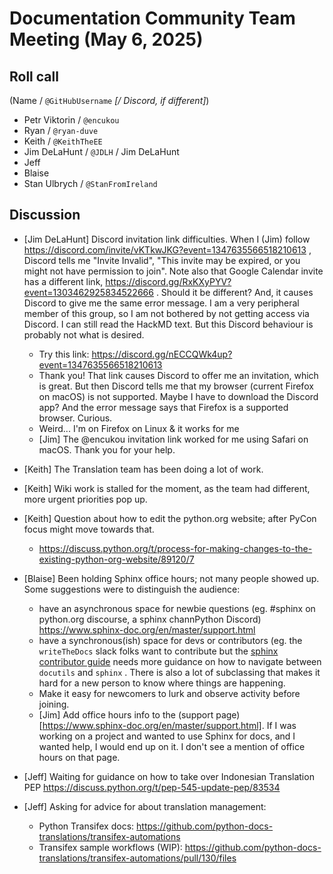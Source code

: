 # Documentation Community Team Meeting (May 6, 2025)

## Roll call

(Name / `@GitHubUsername` *[/ Discord, if different]*)

- Petr Viktorin / `@encukou`
- Ryan / `@ryan-duve`
- Keith / `@KeithTheEE`
- Jim DeLaHunt / `@JDLH` / Jim DeLaHunt
- Jeff
- Blaise
- Stan Ulbrych / `@StanFromIreland`


## Discussion

- [Jim DeLaHunt] Discord invitation link difficulties.
When I (Jim) follow https://discord.com/invite/vKTkwJKG?event=1347635566518210613 , Discord tells me "Invite Invalid", "This invite may be expired, or you might not have permission to join". Note also that Google Calendar invite has a different link, https://discord.gg/RxKXyPYV?event=1303462925834522666 . Should it be different? And, it causes Discord to give me the same error message.
I am a very peripheral member of this group, so I am not bothered by not getting access via Discord. I can still read the HackMD text. But this Discord behaviour is probably not what is desired.
  - Try this link: https://discord.gg/nECCQWk4up?event=1347635566518210613
  - Thank you! That link causes Discord to offer me an invitation, which is great. But then Discord tells me that my browser (current Firefox on macOS) is not supported. Maybe I have to download the Discord app? And the error message says that Firefox is a supported browser. Curious.
  - Weird... I'm on Firefox on Linux & it works for me
  - [Jim] The @encukou invitation link worked for me using Safari on macOS. Thank you for your help.

- [Keith] The Translation team has been doing a lot of work.

- [Keith] Wiki work is stalled for the moment, as the team had different, more urgent priorities pop up.

- [Keith] Question about how to edit the python.org website; after PyCon focus might move towards that.
  - https://discuss.python.org/t/process-for-making-changes-to-the-existing-python-org-website/89120/7

- [Blaise] Been holding Sphinx office hours; not many people showed up. Some suggestions were to distinguish the audience:
    - have an asynchronous space for newbie questions (eg. #sphinx on python.org discourse, a sphinx channPython Discord) https://www.sphinx-doc.org/en/master/support.html
    - have a synchronous(ish) space for devs or contributors (eg. the `writeTheDocs` slack folks want to contribute but the [sphinx contributor guide](https://www.sphinx-doc.org/en/master/internals/contributing.html) needs more guidance on how to navigate between `docutils` and `sphinx` . There is also a lot of subclassing that makes it hard for a new person to know where things are happening.
    - Make it easy for newcomers to lurk and observe activity before joining.
    - [Jim] Add office hours info to the (support page)[https://www.sphinx-doc.org/en/master/support.html]. If I was working on a project and wanted to use Sphinx for docs, and I wanted help, I would end up on it. I don't see a mention of office hours on that page.

- [Jeff] Waiting for guidance on how to take over Indonesian Translation PEP https://discuss.python.org/t/pep-545-update-pep/83534
- [Jeff] Asking for advice for about translation management:
    - Python Transifex docs: https://github.com/python-docs-translations/transifex-automations
    - Transifex sample workflows (WIP): https://github.com/python-docs-translations/transifex-automations/pull/130/files

